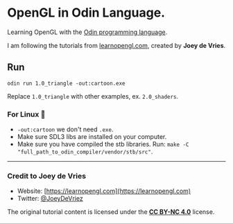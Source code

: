 # OpenGL in Odin Language.

Learning OpenGL with the [Odin programming language](https://odin-lang.org).

I am following the tutorials from [learnopengl.com](https://learnopengl.com), created by **Joey de Vries**.

## Run

```console
odin run 1.0_triangle -out:cartoon.exe
````

Replace `1.0_triangle` with other examples, ex. `2.0_shaders`.

### For Linux 🫶
- `-out:cartoon` we don't need `.exe`.
- Make sure SDL3 libs are installed on your computer.
- Make sure you have compiled the stb libraries. Run: `make -C "full_path_to_odin_compiler/vendor/stb/src"`.
---
### Credit to **Joey de Vries**
- Website: [https://learnopengl.com](https://learnopengl.com)
- Twitter: [@JoeyDeVriez](https://twitter.com/JoeyDeVriez)

The original tutorial content is licensed under the **[CC BY-NC 4.0](https://creativecommons.org/licenses/by-nc/4.0/)** license.
